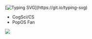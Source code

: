 [![Typing SVG](https://readme-typing-svg.herokuapp.com?font=Fira+Code&pause=1000&color=1678FF&width=435&lines=Hello!+I%E2%80%99m+Joseph%2C+a+student+at+UofT.;Check+out+my+Github+page!)](https://git.io/typing-svg)
* CogSci/CS
* PopOS Fan

![](https://komarev.com/ghpvc/?username=TheGuardian226)

